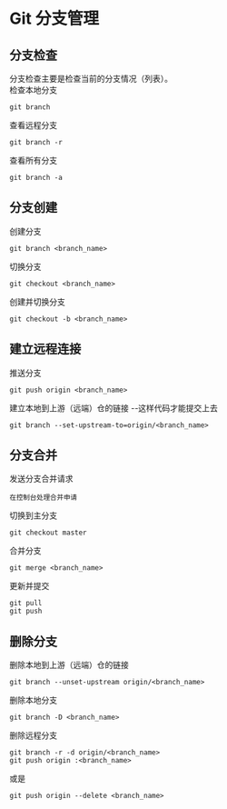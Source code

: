 # Git 分支管理
## 分支检查
分支检查主要是检查当前的分支情况（列表）。<br>
检查本地分支
```
git branch
```

查看远程分支
```
git branch -r
```

查看所有分支
```
git branch -a
```

## 分支创建
创建分支
```
git branch <branch_name>
```

切换分支
```
git checkout <branch_name>
```

创建并切换分支
```
git checkout -b <branch_name>
```

## 建立远程连接

推送分支
```
git push origin <branch_name>
```

建立本地到上游（远端）仓的链接 --这样代码才能提交上去
```
git branch --set-upstream-to=origin/<branch_name>
```

## 分支合并

发送分支合并请求
```
在控制台处理合并申请
```

切换到主分支
```
git checkout master
```

合并分支
```
git merge <branch_name>
```

更新并提交
```
git pull
git push
```

## 删除分支

删除本地到上游（远端）仓的链接
```
git branch --unset-upstream origin/<branch_name>
```

删除本地分支
```
git branch -D <branch_name>
```

删除远程分支
```
git branch -r -d origin/<branch_name>
git push origin :<branch_name>
```
或是
```
git push origin --delete <branch_name>
```
